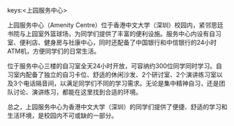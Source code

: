 keys:<上园服务中心>


上园服务中心（Amenity Centre）位于香港中文大学（深圳）校园内，紧邻思廷书院与上园室外篮球场，为同学们提供了丰富的便利设施。服务中心内设有自习室、便利店、健身房与社康中心，同时还配备了中国银行和中信银行的24小时ATM机，方便同学们的日常生活。

位于服务中心三楼的自习室全天24小时开放，可容纳约300位同学同时学习。自习室内配备了独立的自习卡位、舒适的休闲沙发、2个研讨室、2个演讲练习室以及3个电话隔音间，以满足同学们不同的学习需求。无论是集中精神自习，还是团队讨论、演讲练习，都能在这里找到合适的环境。

总之，上园服务中心为香港中文大学（深圳）的同学们提供了便捷、舒适的学习和生活环境，是校园内不可或缺的一部分。